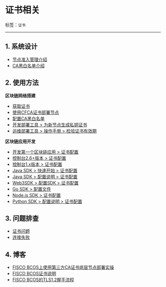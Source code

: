 # 证书相关

标签：``证书`` 

----

## 1. 系统设计
- [节点准入管理介绍](../design/security_control/node_management.md)
- [CA黑白名单介绍](../design/security_control/certificate_list.md)

## 2. 使用方法

**区块链网络搭建**
- [获取证书](../blockchain_dev/certificates.md)
- [使用CFCA证书部署节点](../blockchain_dev/cfca.md)
- [配置CA黑白名单](../blockchain_dev/certificate_list.md)
- [开发部署工具 > 为新节点生成私钥证书](../tools/build_chain.html#id8)
- [运维部署工具 > 操作手册 > 检验证书有效期](../enterprise_tools/operation.html#id10)

**区块链应用开发**
- [开发第一个区块链应用 > 证书配置](../tutorial/sdk_application.html#sdk)
- [控制台2.6+版本 > 证书配置](../console/console_of_java_sdk.html#id4)
- [控制台1.x版本 > 证书配置](../console/console.html#id3)
- [Java SDK > 快速开始 > 证书配置](../sdk/java_sdk/quick_start.html#sdk)
- [Java SDK > 配置说明 > 证书配置](../sdk/java_sdk/configuration.html#id5)
- [Web3SDK > 配置SDK > 证书配置](../sdk/web3sdk/java_sdk.html#sdk)
- [Go SDK > 配置文件](../sdk/go_sdk/env_conf.html#id3)
- [Node.js SDK > 证书配置](../sdk/nodejs_sdk/configuration.html#id5)
- [Python SDK > 配置说明 > 证书配置](../sdk/python_sdk/configuration.html#id6)


## 3. 问题排查
- [证书问题](../faq/certificate.html)
- [连接失败](../faq/connect.html)

## 4. 博客
- [FISCO BCOS上使用第三方CA证书底层节点部署实操](../articles/3_features/37_safety/third-party-CA_node_deployment.html)
- [FISCO BCOS证书说明](../articles/3_features/37_safety/certificate_description.html?highlight=证书)
- [FISCO BCOS的TLS1.2握手流程](../articles/3_features/37_safety/tsl1.2_establish_process.html#part-2)